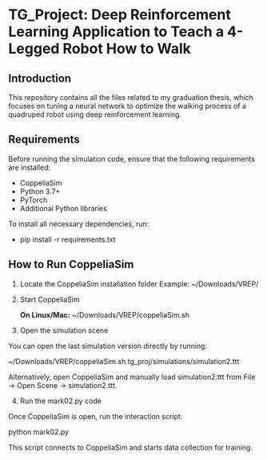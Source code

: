 # TG_Project: Deep Reinforcement Learning Application to Teach a 4-Legged Robot How to Walk

## Introduction

This repository contains all the files related to my graduation thesis, which focuses on tuning a neural network to optimize the walking process of a quadruped robot using deep reinforcement learning.

## Requirements

Before running the simulation code, ensure that the following requirements are installed:

- CoppeliaSim
- Python 3.7+
- PyTorch
- Additional Python libraries

To install all necessary dependencies, run:

- pip install -r requirements.txt

## How to Run CoppeliaSim

1. Locate the CoppeliaSim installation folder
   Example: ~/Downloads/VREP/
2. Start CoppeliaSim

   **On Linux/Mac:**
~/Downloads/VREP/coppeliaSim.sh

3. Open the simulation scene

You can open the last simulation version directly by running:

~/Downloads/VREP/coppeliaSim.sh tg_proj/simulations/simulation2.ttt

Alternatively, open CoppeliaSim and manually load simulation2.ttt from File -> Open Scene -> simulation2.ttt.

4. Run the mark02.py code

Once CoppeliaSim is open, run the interaction script:

python mark02.py

This script connects to CoppeliaSim and starts data collection for training.




